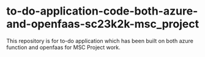 # to-do-application-code-both-azure-and-openfaas-sc23k2k-msc_project
This repository is for to-do application which has been built on both azure function and openfaas for MSC Project work.
